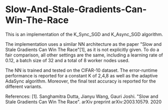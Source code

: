 # Slow-And-Stale-Gradients-Can-Win-The-Race

This is an implementation of the K_Sync_SGD and K_Async_SGD algorithm.

The implementation uses a similar NN architecture as the paper "Slow and Stale Gradients Can Win The Race"[1], as it is not explicitly given. To do a fair comparison, all other settings are the same, including a learning rate of 0.12, a batch size of 32 and a total of 8 worker nodes used.

The NN is trained and tested on the CIFAR-10 dataset. The error-runtime performance is reported for a constant K of 2,4,8 as well as the adaptive AdaSync algorithm. Moreover, the final test accuracy is reported for the different variants.

References: [1]. Sanghamitra Dutta, Jianyu Wang, Gauri Joshi. "Slow and Stale Gradients Can Win The Race". arXiv preprint arXiv:2003.10579. 2020
